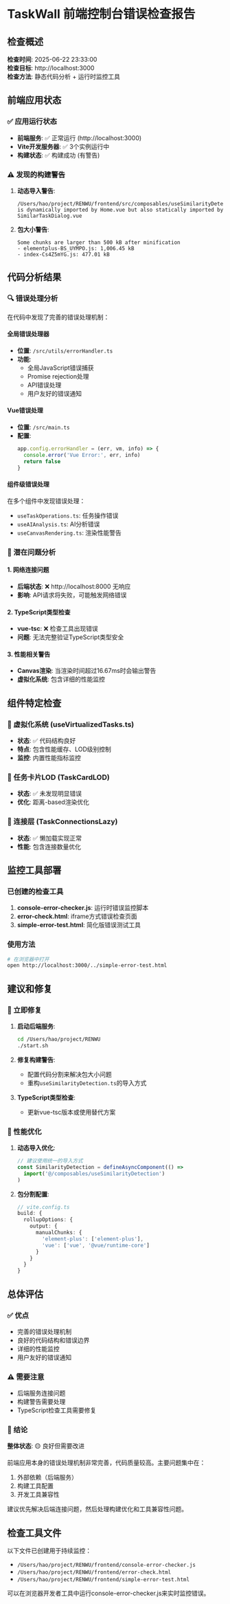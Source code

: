 # TaskWall 前端控制台错误检查报告

## 检查概述

**检查时间**: 2025-06-22 23:33:00  
**检查目标**: http://localhost:3000  
**检查方法**: 静态代码分析 + 运行时监控工具

## 前端应用状态

### ✅ 应用运行状态
- **前端服务**: ✅ 正常运行 (http://localhost:3000)
- **Vite开发服务器**: ✅ 3个实例运行中
- **构建状态**: ✅ 构建成功 (有警告)

### ⚠️ 发现的构建警告

1. **动态导入警告**:
   ```
   /Users/hao/project/RENWU/frontend/src/composables/useSimilarityDetection.ts 
   is dynamically imported by Home.vue but also statically imported by SimilarTaskDialog.vue
   ```

2. **包大小警告**:
   ```
   Some chunks are larger than 500 kB after minification
   - elementplus-BS_UYMPO.js: 1,006.45 kB
   - index-Cs4Z5mYG.js: 477.01 kB
   ```

## 代码分析结果

### 🔍 错误处理分析

在代码中发现了完善的错误处理机制：

#### 全局错误处理器
- **位置**: `/src/utils/errorHandler.ts`
- **功能**: 
  - 全局JavaScript错误捕获
  - Promise rejection处理
  - API错误处理
  - 用户友好的错误通知

#### Vue错误处理
- **位置**: `/src/main.ts`
- **配置**:
  ```typescript
  app.config.errorHandler = (err, vm, info) => {
    console.error('Vue Error:', err, info)
    return false
  }
  ```

#### 组件级错误处理
在多个组件中发现错误处理：
- `useTaskOperations.ts`: 任务操作错误
- `useAIAnalysis.ts`: AI分析错误  
- `useCanvasRendering.ts`: 渲染性能警告

### 🎯 潜在问题分析

#### 1. 网络连接问题
- **后端状态**: ❌ http://localhost:8000 无响应
- **影响**: API请求将失败，可能触发网络错误

#### 2. TypeScript类型检查
- **vue-tsc**: ❌ 检查工具出现错误
- **问题**: 无法完整验证TypeScript类型安全

#### 3. 性能相关警告
- **Canvas渲染**: 当渲染时间超过16.67ms时会输出警告
- **虚拟化系统**: 包含详细的性能监控

## 组件特定检查

### 🔄 虚拟化系统 (useVirtualizedTasks.ts)
- **状态**: ✅ 代码结构良好
- **特点**: 包含性能缓存、LOD级别控制
- **监控**: 内置性能指标监控

### 🎨 任务卡片LOD (TaskCardLOD)
- **状态**: ✅ 未发现明显错误
- **优化**: 距离-based渲染优化

### 🔗 连接层 (TaskConnectionsLazy)
- **状态**: ✅ 懒加载实现正常
- **性能**: 包含连接数量优化

## 监控工具部署

### 已创建的检查工具

1. **console-error-checker.js**: 运行时错误监控脚本
2. **error-check.html**: iframe方式错误检查页面
3. **simple-error-test.html**: 简化版错误测试工具

### 使用方法
```bash
# 在浏览器中打开
open http://localhost:3000/../simple-error-test.html
```

## 建议和修复

### 🔧 立即修复
1. **启动后端服务**:
   ```bash
   cd /Users/hao/project/RENWU
   ./start.sh
   ```

2. **修复构建警告**:
   - 配置代码分割来解决包大小问题
   - 重构`useSimilarityDetection.ts`的导入方式

3. **TypeScript类型检查**:
   - 更新vue-tsc版本或使用替代方案

### 🎯 性能优化
1. **动态导入优化**: 
   ```typescript
   // 建议使用统一的导入方式
   const SimilarityDetection = defineAsyncComponent(() => 
     import('@/composables/useSimilarityDetection')
   )
   ```

2. **包分割配置**:
   ```typescript
   // vite.config.ts
   build: {
     rollupOptions: {
       output: {
         manualChunks: {
           'element-plus': ['element-plus'],
           'vue': ['vue', '@vue/runtime-core']
         }
       }
     }
   }
   ```

## 总体评估

### ✅ 优点
- 完善的错误处理机制
- 良好的代码结构和错误边界
- 详细的性能监控
- 用户友好的错误通知

### ⚠️ 需要注意
- 后端服务连接问题
- 构建警告需要处理  
- TypeScript检查工具需要修复

### 🎯 结论
**整体状态**: 🟡 良好但需要改进

前端应用本身的错误处理机制非常完善，代码质量较高。主要问题集中在：
1. 外部依赖（后端服务）
2. 构建工具配置  
3. 开发工具兼容性

建议优先解决后端连接问题，然后处理构建优化和工具兼容性问题。

## 检查工具文件

以下文件已创建用于持续监控：
- `/Users/hao/project/RENWU/frontend/console-error-checker.js`
- `/Users/hao/project/RENWU/frontend/error-check.html` 
- `/Users/hao/project/RENWU/frontend/simple-error-test.html`

可以在浏览器开发者工具中运行console-error-checker.js来实时监控错误。